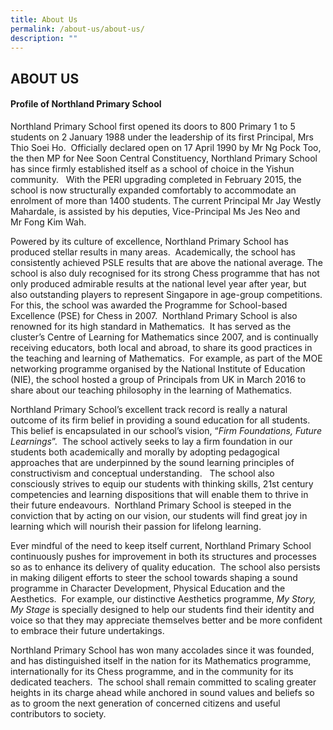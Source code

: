 ```yaml
---
title: About Us
permalink: /about-us/about-us/
description: ""
---
```


## ABOUT US

#### Profile of Northland Primary School

Northland Primary School first opened its doors to 800 Primary 1 to 5 students on 2 January 1988 under the leadership of its first Principal, Mrs Thio Soei Ho.  Officially declared open on 17 April 1990 by Mr Ng Pock Too, the then MP for Nee Soon Central Constituency, Northland Primary School has since firmly established itself as a school of choice in the Yishun community.   With the PERI upgrading completed in February 2015, the school is now structurally expanded comfortably to accommodate an enrolment of more than 1400 students. The current Principal Mr Jay Westly Mahardale, is assisted by his deputies, Vice-Principal Ms Jes Neo and Mr Fong Kim Wah.

Powered by its culture of excellence, Northland Primary School has produced stellar results in many areas.  Academically, the school has consistently achieved PSLE results that are above the national average. The school is also duly recognised for its strong Chess programme that has not only produced admirable results at the national level year after year, but also outstanding players to represent Singapore in age-group competitions.  For this, the school was awarded the Programme for School-based Excellence (PSE) for Chess in 2007.  Northland Primary School is also renowned for its high standard in Mathematics.  It has served as the cluster’s Centre of Learning for Mathematics since 2007, and is continually receiving educators, both local and abroad, to share its good practices in the teaching and learning of Mathematics.  For example, as part of the MOE networking programme organised by the National Institute of Education (NIE), the school hosted a group of Principals from UK in March 2016 to share about our teaching philosophy in the learning of Mathematics.  

Northland Primary School’s excellent track record is really a natural outcome of its firm belief in providing a sound education for all students.  This belief is encapsulated in our school’s vision, “_Firm Foundations, Future Learnings_”.  The school actively seeks to lay a firm foundation in our students both academically and morally by adopting pedagogical approaches that are underpinned by the sound learning principles of constructivism and conceptual understanding.   The school also consciously strives to equip our students with thinking skills, 21st century competencies and learning dispositions that will enable them to thrive in their future endeavours.  Northland Primary School is steeped in the conviction that by acting on our vision, our students will find great joy in learning which will nourish their passion for lifelong learning. 

Ever mindful of the need to keep itself current, Northland Primary School continuously pushes for improvement in both its structures and processes so as to enhance its delivery of quality education.  The school also persists in making diligent efforts to steer the school towards shaping a sound programme in Character Development, Physical Education and the Aesthetics.  For example, our distinctive Aesthetics programme, _My Story, My Stage_ is specially designed to help our students find their identity and voice so that they may appreciate themselves better and be more confident to embrace their future undertakings. 

Northland Primary School has won many accolades since it was founded, and has distinguished itself in the nation for its Mathematics programme, internationally for its Chess programme, and in the community for its dedicated teachers.  The school shall remain committed to scaling greater heights in its charge ahead while anchored in sound values and beliefs so as to groom the next generation of concerned citizens and useful contributors to society.